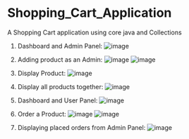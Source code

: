 # Shopping_Cart_Application
A Shopping Cart application using core java and Collections

1. Dashboard and Admin Panel:
![image](https://github.com/user-attachments/assets/6514a651-b2b3-4951-8757-1a023004ca77)

2. Adding product as an Admin:
![image](https://github.com/user-attachments/assets/1fdbe4bb-d562-4e6f-90be-c34d064d08a0)
![image](https://github.com/user-attachments/assets/5ba8b184-0e8e-40ec-b5d8-c7f884f678be)

3. Display Product:
![image](https://github.com/user-attachments/assets/40e90b3d-c448-4509-a845-5077a6a4ff1f)

4. Display all products together:
![image](https://github.com/user-attachments/assets/96631904-ead5-4cf5-b09a-d603b9f6a9ee)

5. Dashboard and User Panel:
![image](https://github.com/user-attachments/assets/b38b7f31-6dbe-4c3a-aa70-159532978ee6)

6. Order a Product:
![image](https://github.com/user-attachments/assets/077aa631-7aa1-40ba-91c7-7b5186874e63)
![image](https://github.com/user-attachments/assets/9d22e9d0-9d2e-441e-9e81-bd233a080a89)

7. Displaying placed orders from Admin Panel:
![image](https://github.com/user-attachments/assets/30c35170-595b-4d0c-b1bd-b3caf2d7e27d)
